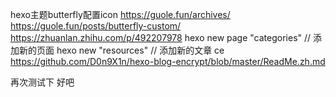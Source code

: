 hexo主题butterfly配置icon
https://guole.fun/archives/
https://guole.fun/posts/butterfly-custom/
https://zhuanlan.zhihu.com/p/492207978
hexo new page "categories" // 添加新的页面
hexo new  "resources" // 添加新的文章
ce
https://github.com/D0n9X1n/hexo-blog-encrypt/blob/master/ReadMe.zh.md

再次测试下 好吧
